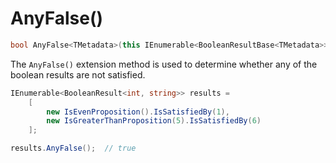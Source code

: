 # AnyFalse()

```csharp
bool AnyFalse<TMetadata>(this IEnumerable<BooleanResultBase<TMetadata>> results)
```

The `AnyFalse()` extension method is used to determine whether any of the boolean results are not satisfied.

```csharp
IEnumerable<BooleanResult<int, string>> results = 
    [
        new IsEvenProposition().IsSatisfiedBy(1),
        new IsGreaterThanProposition(5).IsSatisfiedBy(6)
    ];

results.AnyFalse();  // true
```